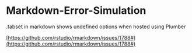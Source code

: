 # Markdown-Error-Simulation
 .tabset in markdown shows undefined options when hosted using Plumber

[https://github.com/rstudio/rmarkdown/issues/1788#](https://github.com/rstudio/rmarkdown/issues/1788#)
